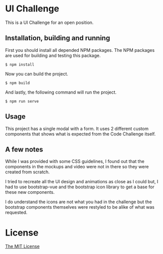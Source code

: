 # UI Challenge

This is a UI Challenge for an open position.


## Installation, building and running

First you should install all depended NPM packages. The NPM packages are used
for building and testing this package.

```shell
$ npm install
```

Now you can build the project.
```shell
$ npm build
```

And lastly, the following command will run the project.
```shell
$ npm run serve
```

## Usage

This project has a single modal with a form. It uses 2 different custom components that shows what is expected from the
Code Challenge itself.

## A few notes

While I was provided with some CSS guidelines, I found out that the components in the mockups and video were not in there so they were created from scratch.

I tried to recreate all the UI design and animations as close as I could but, I had to use bootstrap-vue and the bootstrap icon library to get a base for these new components.

I do understand the icons are not what you had in the challenge but the bootstrap components themselves were restyled to be alike of what was requested.




# License

[The MIT License](http://opensource.org/licenses/MIT)
